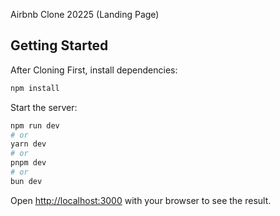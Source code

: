 Airbnb Clone 20225 (Landing Page)

## Getting Started

After Cloning First, install dependencies:

```bash
npm install
```
Start the server:
```bash
npm run dev
# or
yarn dev
# or
pnpm dev
# or
bun dev
```

Open [http://localhost:3000](http://localhost:3000) with your browser to see the result.
